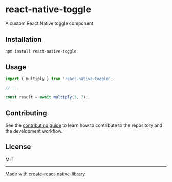 # react-native-toggle

A custom React Native toggle component

## Installation

```sh
npm install react-native-toggle
```

## Usage

```js
import { multiply } from 'react-native-toggle';

// ...

const result = await multiply(3, 7);
```

## Contributing

See the [contributing guide](CONTRIBUTING.md) to learn how to contribute to the repository and the development workflow.

## License

MIT

---

Made with [create-react-native-library](https://github.com/callstack/react-native-builder-bob)
